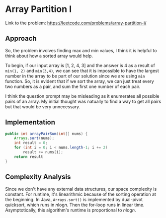 # Array Partition I

Link to the problem: https://leetcode.com/problems/array-partition-i/


## Approach
So, the problem involves finding max and min values, I think it is helpful to think about how a sorted array would help.

To begin, if our input array is [1, 2, 4, 3] and the answer is 4 as a result of `min(1, 2)` and `min(3,4)`, we can see that it is impossible to have the largest number in the array to be part of our solution since we are using `min` function. So, it is evident that if we sort the array, we can just treat every two numbers as a pair, and sum the first one number of each pair.

I think the question prompt may be misleading as it enumerates all possible pairs of an array. My initial thought was natually to find a way to get all pairs but that would be very unnecessary. 

## Implementation

```java
public int arrayPairSum(int[] nums) {
    Arrays.sort(nums);
    int result = 0;
    for (int i = 0; i < nums.length-1; i += 2)
        result += nums[i];
    return result
}
```

## Complexity Analysis

Since we don't have any external data structures, our space complexity is constant. For runtime, it's linearithmic because of the sorting operation at the beginning. In Java, `Arrays.sort()` is implemented by dual-pivot quicksort, which runs in *n*log*n*. Then the for-loop runs in linear time. Asymptotically, this algorithm's runtime is proportional to *n*log*n*.